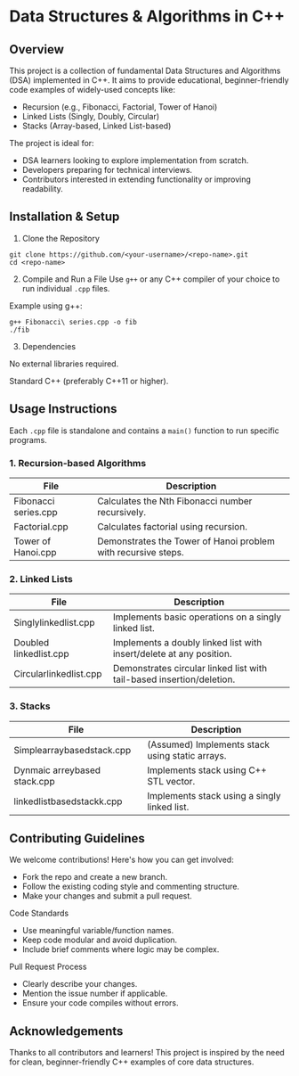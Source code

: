 #  Data Structures & Algorithms in C++
##  Overview
This project is a collection of fundamental Data Structures and Algorithms (DSA) implemented in C++. It aims to provide educational, beginner-friendly code examples of widely-used concepts like:

* Recursion (e.g., Fibonacci, Factorial, Tower of Hanoi)
* Linked Lists (Singly, Doubly, Circular)
* Stacks (Array-based, Linked List-based)

The project is ideal for:
* DSA learners looking to explore implementation from scratch.
* Developers preparing for technical interviews.
* Contributors interested in extending functionality or improving readability.

## Installation & Setup

1. Clone the Repository
```
git clone https://github.com/<your-username>/<repo-name>.git
cd <repo-name>
```
2. Compile and Run a File
Use `g++` or any C++ compiler of your choice to run individual `.cpp` files.

Example using g++:

```
g++ Fibonacci\ series.cpp -o fib
./fib
```
3. Dependencies

No external libraries required.

Standard C++ (preferably C++11 or higher).

## Usage Instructions
Each `.cpp` file is standalone and contains a `main()` function to run specific programs.

### 1. Recursion-based Algorithms

|File	|Description|
|-------|-----------|
|Fibonacci series.cpp	|Calculates the Nth Fibonacci number recursively.|
|Factorial.cpp	|Calculates factorial using recursion.|
|Tower of Hanoi.cpp	|Demonstrates the Tower of Hanoi problem with recursive steps.|

### 2. Linked Lists

|File	| Description|
|-------|------------|
|Singlylinkedlist.cpp	|Implements basic operations on a singly linked list.|
|Doubled linkedlist.cpp	|Implements a doubly linked list with insert/delete at any position.|
|Circularlinkedlist.cpp	|Demonstrates circular linked list with tail-based insertion/deletion.|

### 3. Stacks

|File	                       | Description        |
|------------------------------|--------------------|
|Simplearraybasedstack.cpp	   | (Assumed) Implements stack using static arrays.|
|Dynmaic arreybased stack.cpp	| Implements stack using C++ STL vector. |
|linkedlistbasedstackk.cpp	| Implements stack using a singly linked list. |

## Contributing Guidelines
We welcome contributions! Here's how you can get involved:

* Fork the repo and create a new branch.
* Follow the existing coding style and commenting structure.
* Make your changes and submit a pull request.

Code Standards
* Use meaningful variable/function names.
* Keep code modular and avoid duplication.
* Include brief comments where logic may be complex.

Pull Request Process
* Clearly describe your changes.
* Mention the issue number if applicable.
* Ensure your code compiles without errors.


## Acknowledgements
Thanks to all contributors and learners! This project is inspired by the need for clean, beginner-friendly C++ examples of core data structures.

